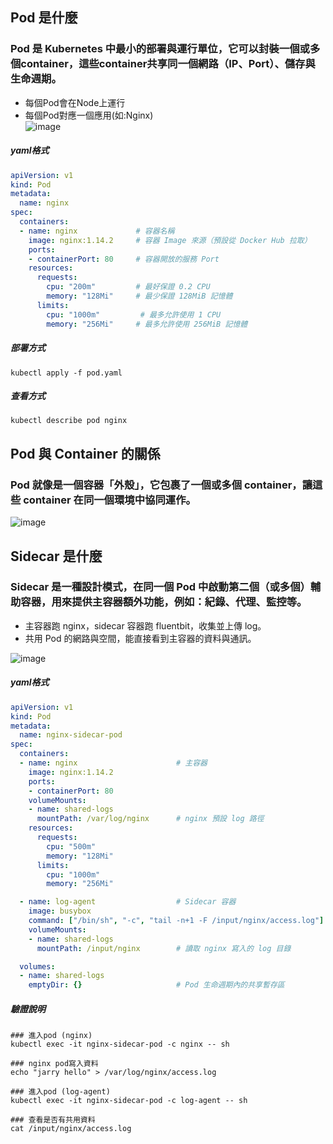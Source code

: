 
## Pod 是什麼
### Pod 是 Kubernetes 中最小的部署與運行單位，它可以封裝一個或多個container，這些container共享同一個網路（IP、Port）、儲存與生命週期。
* 每個Pod會在Node上運行
* 每個Pod對應一個應用(如:Nginx)  
![image](https://github.com/user-attachments/assets/1d13da9b-1f26-4335-a227-b420e8ffcc1c)
##### yaml格式
```yaml
apiVersion: v1
kind: Pod
metadata:
  name: nginx
spec:
  containers:
  - name: nginx             # 容器名稱
    image: nginx:1.14.2     # 容器 Image 來源（預設從 Docker Hub 拉取）
    ports:
    - containerPort: 80     # 容器開放的服務 Port
    resources:
      requests:
        cpu: "200m"         # 最好保證 0.2 CPU 
        memory: "128Mi"     # 最少保證 128MiB 記憶體
      limits:
        cpu: "1000m"         # 最多允許使用 1 CPU
        memory: "256Mi"     # 最多允許使用 256MiB 記憶體
```
##### 部署方式
`kubectl apply -f pod.yaml`
##### 查看方式
`kubectl describe pod nginx`

## Pod 與 Container 的關係
### Pod 就像是一個容器「外殼」，它包裹了一個或多個 container，讓這些 container 在同一個環境中協同運作。
![image](https://github.com/user-attachments/assets/c1de2e7f-6857-450f-a390-0644e0f4d830)

## Sidecar 是什麼
### Sidecar 是一種設計模式，在同一個 Pod 中啟動第二個（或多個）輔助容器，用來提供主容器額外功能，例如：紀錄、代理、監控等。
* 主容器跑 nginx，sidecar 容器跑 fluentbit，收集並上傳 log。
* 共用 Pod 的網路與空間，能直接看到主容器的資料與通訊。

![image](https://github.com/user-attachments/assets/71711225-3fd4-407c-848e-7636e5f0577c)
##### yaml格式
```yaml
apiVersion: v1
kind: Pod
metadata:
  name: nginx-sidecar-pod
spec:
  containers:
  - name: nginx                      # 主容器
    image: nginx:1.14.2
    ports:
    - containerPort: 80
    volumeMounts:
    - name: shared-logs
      mountPath: /var/log/nginx      # nginx 預設 log 路徑
    resources:
      requests:
        cpu: "500m"
        memory: "128Mi"
      limits:
        cpu: "1000m"
        memory: "256Mi"

  - name: log-agent                  # Sidecar 容器
    image: busybox
    command: ["/bin/sh", "-c", "tail -n+1 -F /input/nginx/access.log"]
    volumeMounts:
    - name: shared-logs
      mountPath: /input/nginx        # 讀取 nginx 寫入的 log 目錄

  volumes:
  - name: shared-logs
    emptyDir: {}                     # Pod 生命週期內的共享暫存區
```
##### 驗證說明
```
### 進入pod (nginx) 
kubectl exec -it nginx-sidecar-pod -c nginx -- sh

### nginx pod寫入資料
echo "jarry hello" > /var/log/nginx/access.log

### 進入pod (log-agent)
kubectl exec -it nginx-sidecar-pod -c log-agent -- sh

### 查看是否有共用資料
cat /input/nginx/access.log
```
